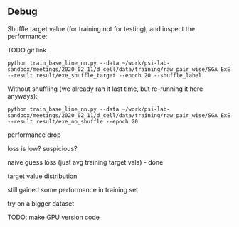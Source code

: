 

## Debug

Shuffle target value (for training not for testing), and inspect the performance:

TODO git link

```
python train_base_line_nn.py --data ~/work/psi-lab-sandbox/meetings/2020_02_11/d_cell/data/training/raw_pair_wise/SGA_ExE.txt --result result/exe_shuffle_target --epoch 20 --shuffle_label
```


Without shuffling (we already ran it last time, but re-running it here anyways):

```
python train_base_line_nn.py --data ~/work/psi-lab-sandbox/meetings/2020_02_11/d_cell/data/training/raw_pair_wise/SGA_ExE.txt --result result/exe_no_shuffle --epoch 20
```

performance drop

loss is low? suspicious?

naive guess loss (just avg training target vals) - done

target value distribution

still gained some performance in training set

try on a bigger dataset

TODO: make GPU version code
